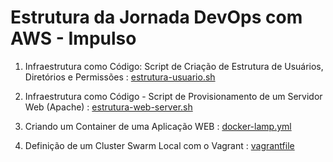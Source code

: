 # Estrutura da Jornada DevOps com AWS - Impulso

1. Infraestrutura como Código: Script de Criação de Estrutura de Usuários, Diretórios e Permissões : [estrutura-usuario.sh](estrutura-usuario.sh)

1. Infraestrutura como Código - Script de Provisionamento de um Servidor Web (Apache) : [estrutura-web-server.sh](estrutura-web-server.sh)

1. Criando um Container de uma Aplicação WEB : [docker-lamp.yml](./docker-lamp.yml)

1. Definição de um Cluster Swarm Local com o Vagrant : [vagrantfile](./vagrant/Vagrantfile)

